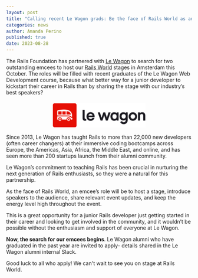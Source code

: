 ```yaml
---
layout: post
title: "Calling recent Le Wagon grads: Be the face of Rails World as an emcee!"
categories: news
author: Amanda Perino
published: true
date: 2023-08-28
---
```


The Rails Foundation has partnered with <a href="https://www.lewagon.com/">Le Wagon</a> to search for two outstanding emcees to host our [Rails World](/world) stages in Amsterdam this October. The roles will be filled with recent graduates of the Le Wagon Web Development course, because what better way for a junior developer to kickstart their career in Rails than by sharing the stage with our industry’s best speakers?

<p style="text-align: center; margin-top: 20px"><a href="https://www.lewagon.com/" target="new"><img src="/assets/images/logo-lewagon.svg" style="width: 50%"></a></p>

Since 2013, Le Wagon has taught Rails to more than 22,000 new developers (often career changers) at their immersive coding bootcamps across Europe, the Americas, Asia, Africa, the Middle East, and online, and has seen more than 200 startups launch from their alumni community. 

Le Wagon’s commitment to teaching Rails has been crucial in nurturing the next generation of Rails enthusiasts, so they were a natural for this partnership.

As the face of Rails World, an emcee’s role will be to host a stage, introduce speakers to the audience, share relevant event updates, and keep the energy level high throughout the event. 

This is a great opportunity for a junior Rails developer just getting started in their career and looking to get involved in the community, and it wouldn’t be possible without the enthusiasm and support of everyone at Le Wagon.

__Now, the search for our emcees begins__. Le Wagon alumni who have graduated in the past year are invited to apply- details shared in the Le Wagon alumni internal Slack.

Good luck to all who apply! We can't wait to see you on stage at Rails World.
